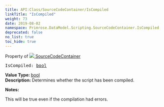 ```yaml
---
title: API:Class/SourceCodeContainer/IsCompiled
linkTitle: "IsCompiled"
weight: 73
date: 2019-08-02
namespace: Primrose.DataModel.Scripting.SourceCodeContainer.IsCompiled
deprecated: false
no_list: true
toc_hide: true
---
```

Property of <a href="/docs/api-reference/Class/SourceCodeContainer"><img src="/icons/silk/default.png"/>&nbsp;SourceCodeContainer</a>
<pre class="method-declaration">
IsCompiled: <a class="type" href="/docs/api-reference/System/Primitives#boolean">bool</a></pre>
<b>Value Type: </b>
<a class="type" href="/docs/api-reference/System/Primitives#boolean">bool</a>
<br/>
<b>Description: </b>
Determines whether the script has been compiled.

<b>Notes: </b>
<p class="remarks">
This will be true even if the compilation had errors.
</p>
